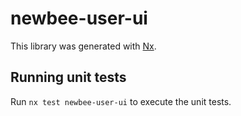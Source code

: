 # newbee-user-ui

This library was generated with [Nx](https://nx.dev).

## Running unit tests

Run `nx test newbee-user-ui` to execute the unit tests.
